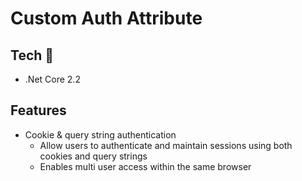 # Custom Auth Attribute

## Tech :robot:

- .Net Core 2.2

## Features

- Cookie & query string authentication
  - Allow users to authenticate and maintain sessions using both cookies and query strings
  - Enables multi user access within the same browser
